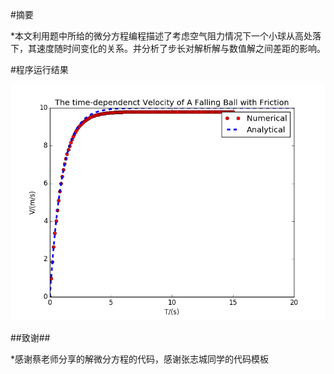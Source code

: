 #摘要

*本文利用题中所给的微分方程编程描述了考虑空气阻力情况下一个小球从高处落下，其速度随时间变化的关系。并分析了步长对解析解与数值解之间差距的影响。

#程序运行结果

![结果图](https://github.com/403840723/computationalphysics_N2012301020102/blob/master/homework4/hw4.png)

##致谢##

*感谢蔡老师分享的解微分方程的代码，感谢张志城同学的代码模板

